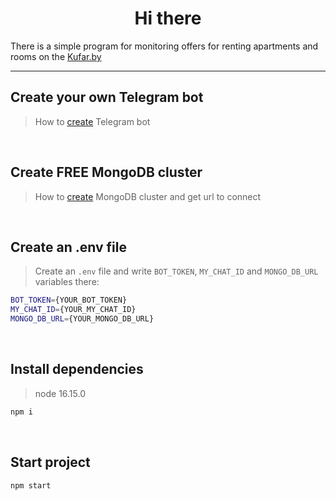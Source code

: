 <h1 align="center">Hi there</h1>	

There is a simple program for monitoring offers for renting apartments and rooms on the [Kufar.by]
<hr/>

## Create your own Telegram bot
> How to [create] Telegram bot
<br/>

## Create FREE MongoDB cluster
> How to [create](google.com) MongoDB cluster and get url to connect
<br/>

## Create an .env file
> Create an `.env` file and write `BOT_TOKEN`, `MY_CHAT_ID` and `MONGO_DB_URL` variables there:

```sh
BOT_TOKEN={YOUR_BOT_TOKEN}
MY_CHAT_ID={YOUR_MY_CHAT_ID}
MONGO_DB_URL={YOUR_MONGO_DB_URL}
```
<br/>

## Install dependencies
> node 16.15.0
```sh
npm i
```
<br/>

## Start project
```sh
npm start
```

[create]: <https://core.telegram.org/bots#how-do-i-create-a-bot>
[Kufar.by]: <https://www.kufar.by/>